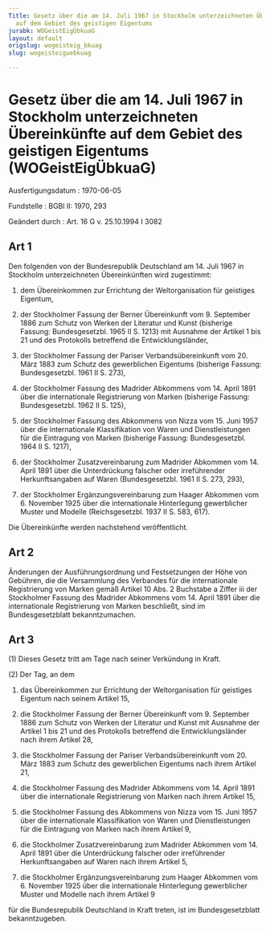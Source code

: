 ```yaml
---
Title: Gesetz über die am 14. Juli 1967 in Stockholm unterzeichneten Übereinkünfte
  auf dem Gebiet des geistigen Eigentums
jurabk: WOGeistEigÜbkuaG
layout: default
origslug: wogeisteig_bkuag
slug: wogeisteiguebkuag

---
```


# Gesetz über die am 14. Juli 1967 in Stockholm unterzeichneten Übereinkünfte auf dem Gebiet des geistigen Eigentums (WOGeistEigÜbkuaG)

Ausfertigungsdatum
:   1970-06-05

Fundstelle
:   BGBl II: 1970, 293

Geändert durch
:   Art. 16 G v. 25.10.1994 I 3082


## Art 1

Den folgenden von der Bundesrepublik Deutschland am 14. Juli 1967 in
Stockholm unterzeichneten Übereinkünften wird zugestimmt:

1.  dem Übereinkommen zur Errichtung der Weltorganisation für geistiges
    Eigentum,


2.  der Stockholmer Fassung der Berner Übereinkunft vom 9. September 1886
    zum Schutz von Werken der Literatur und Kunst (bisherige Fassung:
    Bundesgesetzbl. 1965 II S. 1213) mit Ausnahme der Artikel 1 bis 21 und
    des Protokolls betreffend die Entwicklungsländer,


3.  der Stockholmer Fassung der Pariser Verbandsübereinkunft vom 20. März
    1883 zum Schutz des gewerblichen Eigentums (bisherige Fassung:
    Bundesgesetzbl. 1961 II S. 273),


4.  der Stockholmer Fassung des Madrider Abkommens vom 14. April 1891 über
    die internationale Registrierung von Marken (bisherige Fassung:
    Bundesgesetzbl. 1962 II S. 125),


5.  der Stockholmer Fassung des Abkommens von Nizza vom 15. Juni 1957 über
    die internationale Klassifikation von Waren und Dienstleistungen für
    die Eintragung von Marken (bisherige Fassung: Bundesgesetzbl. 1964 II
    S. 1217),


6.  der Stockholmer Zusatzvereinbarung zum Madrider Abkommen vom 14. April
    1891 über die Unterdrückung falscher oder irreführender
    Herkunftsangaben auf Waren (Bundesgesetzbl. 1961 II S. 273, 293),


7.  der Stockholmer Ergänzungsvereinbarung zum Haager Abkommen vom 6.
    November 1925 über die internationale Hinterlegung gewerblicher Muster
    und Modelle (Reichsgesetzbl. 1937 II S. 583, 617).



Die Übereinkünfte werden nachstehend veröffentlicht.


## Art 2

Änderungen der Ausführungsordnung und Festsetzungen der Höhe von
Gebühren, die die Versammlung des Verbandes für die internationale
Registrierung von Marken gemäß Artikel 10 Abs. 2 Buchstabe a Ziffer
iii der Stockholmer Fassung des Madrider Abkommens vom 14. April 1891
über die internationale Registrierung von Marken beschließt, sind im
Bundesgesetzblatt bekanntzumachen.


## Art 3

(1) Dieses Gesetz tritt am Tage nach seiner Verkündung in Kraft.

(2) Der Tag, an dem

1.  das Übereinkommen zur Errichtung der Weltorganisation für geistiges
    Eigentum nach seinem Artikel 15,


2.  die Stockholmer Fassung der Berner Übereinkunft vom 9. September 1886
    zum Schutz von Werken der Literatur und Kunst mit Ausnahme der Artikel
    1 bis 21 und des Protokolls betreffend die Entwicklungsländer nach
    ihrem Artikel 28,


3.  die Stockholmer Fassung der Pariser Verbandsübereinkunft vom 20. März
    1883 zum Schutz des gewerblichen Eigentums nach ihrem Artikel 21,


4.  die Stockholmer Fassung des Madrider Abkommens vom 14. April 1891 über
    die internationale Registrierung von Marken nach ihrem Artikel 15,


5.  die Stockholmer Fassung des Abkommens von Nizza vom 15. Juni 1957 über
    die internationale Klassifikation von Waren und Dienstleistungen für
    die Eintragung von Marken nach ihrem Artikel 9,


6.  die Stockholmer Zusatzvereinbarung zum Madrider Abkommen vom 14. April
    1891 über die Unterdrückung falscher oder irreführender
    Herkunftsangaben auf Waren nach ihrem Artikel 5,


7.  die Stockholmer Ergänzungsvereinbarung zum Haager Abkommen vom 6.
    November 1925 über die internationale Hinterlegung gewerblicher Muster
    und Modelle nach ihrem Artikel 9



für die Bundesrepublik Deutschland in Kraft treten, ist im
Bundesgesetzblatt bekanntzugeben.

